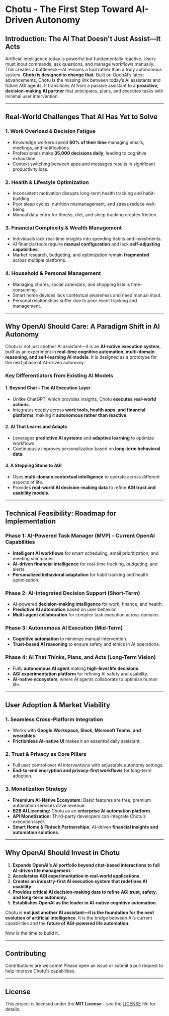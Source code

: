 # Chotu - The First Step Toward AI-Driven Autonomy

## Introduction: The AI That Doesn't Just Assist—It Acts
Artificial intelligence today is powerful but fundamentally reactive. Users must input commands, ask questions, and manage workflows manually. This creates a bottleneck—AI remains a tool rather than a truly autonomous system. **Chotu is designed to change that**. Built on OpenAI’s latest advancements, Chotu is the missing link between today’s AI assistants and future AGI agents. It transitions AI from a passive assistant to a **proactive, decision-making AI partner** that anticipates, plans, and executes tasks with minimal user intervention.

---

## Real-World Challenges That AI Has Yet to Solve
### 1. Work Overload & Decision Fatigue
- Knowledge workers spend **60% of their time** managing emails, meetings, and notifications.
- Professionals make **35,000 decisions daily**, leading to cognitive exhaustion.
- Context switching between apps and messages results in significant productivity loss.

### 2. Health & Lifestyle Optimization
- Inconsistent motivation disrupts long-term health tracking and habit-building.
- Poor sleep cycles, nutrition mismanagement, and stress reduce well-being.
- Manual data entry for fitness, diet, and sleep tracking creates friction.

### 3. Financial Complexity & Wealth Management
- Individuals lack real-time insights into spending habits and investments.
- AI financial tools require **manual configuration** and lack **self-adjusting capabilities**.
- Market research, budgeting, and optimization remain **fragmented** across multiple platforms.

### 4. Household & Personal Management
- Managing chores, social calendars, and shopping lists is time-consuming.
- Smart home devices lack contextual awareness and need manual input.
- Personal relationships suffer due to poor event tracking and management.

---

## Why OpenAI Should Care: A Paradigm Shift in AI Autonomy
Chotu is not just another AI assistant—it is an **AI-native execution system**, built as an experiment in **real-time cognitive automation, multi-domain reasoning, and self-learning AI models**. It is designed as a prototype for the next phase of AI-driven autonomy.

### Key Differentiators from Existing AI Models
#### 1. **Beyond Chat – The AI Execution Layer**
- Unlike ChatGPT, which provides insights, Chotu **executes real-world actions**.
- Integrates deeply across **work tools, health apps, and financial platforms**, making it **autonomous rather than reactive**.

#### 2. **AI That Learns and Adapts**
- Leverages **predictive AI systems** and **adaptive learning** to optimize workflows.
- Continuously improves personalization based on **long-term behavioral data**.

#### 3. **A Stepping Stone to AGI**
- Uses **multi-domain contextual intelligence** to operate across different aspects of life.
- Provides **real-world AI decision-making data** to refine **AGI trust and usability models**.

---

## Technical Feasibility: Roadmap for Implementation
### Phase 1: AI-Powered Task Manager (MVP) – **Current OpenAI Capabilities**
- **Intelligent AI workflows** for smart scheduling, email prioritization, and meeting summaries.
- **AI-driven financial intelligence** for real-time tracking, budgeting, and alerts.
- **Personalized behavioral adaptation** for habit tracking and health optimization.

### Phase 2: AI-Integrated Decision Support (Short-Term)
- AI-powered **decision-making intelligence** for work, finance, and health.
- **Predictive AI automation** based on user behavior.
- **Multi-agent collaboration** for complex task execution across domains.

### Phase 3: Autonomous AI Execution (Mid-Term)
- **Cognitive automation** to minimize manual intervention.
- **Trust-based AI reasoning** to ensure safety and ethics in AI operations.

### Phase 4: AI That Thinks, Plans, and Acts (Long-Term Vision)
- Fully **autonomous AI agent** making **high-level life decisions**.
- **AGI experimentation platform** for refining AI safety and usability.
- **AI-native ecosystem**, where AI agents collaborate to optimize human life.

---

## User Adoption & Market Viability
### 1. **Seamless Cross-Platform Integration**
- Works with **Google Workspace, Slack, Microsoft Teams, and wearables**.
- **Frictionless AI-native UI** makes it an essential daily assistant.

### 2. **Trust & Privacy as Core Pillars**
- Full user control over AI interventions with adjustable autonomy settings.
- **End-to-end encryption and privacy-first workflows** for long-term adoption.

### 3. **Monetization Strategy**
- **Freemium AI-Native Ecosystem:** Basic features are free; premium automation services drive revenue.
- **B2B AI Licensing:** Chotu as an **enterprise AI automation platform**.
- **API Monetization:** Third-party developers can integrate Chotu’s execution layer.
- **Smart Home & Fintech Partnerships:** AI-driven **financial insights and automation solutions**.

---

## Why OpenAI Should Invest in Chotu
1. **Expands OpenAI’s AI portfolio beyond chat-based interactions to full AI-driven life management.**
2. **Accelerates AGI experimentation in real-world applications.**
3. **Creates an industry-first AI execution system that redefines AI usability.**
4. **Provides critical AI decision-making data to refine AGI trust, safety, and long-term autonomy.**
5. **Establishes OpenAI as the leader in AI-native cognitive automation.**

Chotu is **not just another AI assistant—it is the foundation for the next evolution of artificial intelligence**. It is the bridge between AI’s current capabilities and the **future of AGI-powered life automation**.

Now is the time to build it.

---

## Contributing
Contributions are welcome! Please open an issue or submit a pull request to help improve Chotu's capabilities.

---

## License
This project is licensed under the **MIT License** - see the [LICENSE](LICENSE) file for details.

